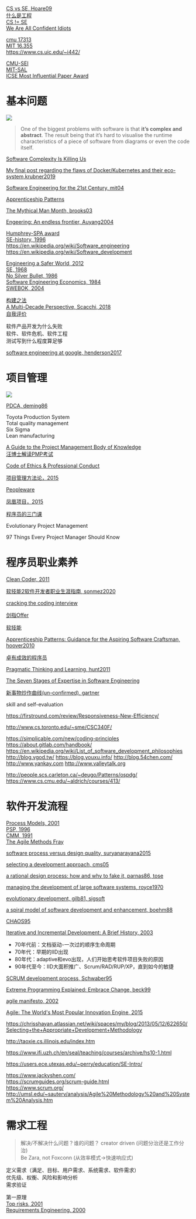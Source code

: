 [CS vs SE, Hoare09](https://reinout.vanrees.org/weblog/2009/07/01/ep-keynote.html)  
[什么是工程](https://en.wikipedia.org/wiki/Engineering)  
[CS != SE](http://www.cnblogs.com/buaashine/archive/2012/12/12/2813931.html)  
[We Are All Confident Idiots](https://www.guokr.com/article/439517/)  

[cmu 17313](https://www.cs.cmu.edu/~ckaestne/17313/2018/)  
[MIT 16.355](http://sunnyday.mit.edu/16.355/)   
https://www.cs.uic.edu/~i442/

[CMU-SEI](https://sei.cmu.edu/)  
[MIT-SAL](http://systemarchitect.mit.edu/index.php)  
[ICSE Most Influential Paper Award](https://www.sigsoft.org/awards/icseMIPAward.html)  

# 基本问题

![](https://note.youdao.com/yws/public/resource/8f83e1297252c926e45efa55a901a1d2/xmlnote/WEBRESOURCE8deb61c8fa7a77a9c7c3d1e5075439c5/126)

> One of the biggest problems with software is that **it’s complex and abstract**. The result being that it’s hard to visualise the runtime characteristics of a piece of software from diagrams or even the code itself.

[Software Complexity Is Killing Us](https://www.simplethread.com/software-complexity-killing-us/)

[My final post regarding the flaws of Docker/Kubernetes and their eco-system,krubner2019](http://www.smashcompany.com/technology/my-final-post-regarding-the-flaws-of-docker-kubernetes-and-their-eco-system)

[Software Engineering for the 21st Century, mit04](http://www.cs.cmu.edu/~Compose/SEprinciples-pub-rev2.pdf)

[Apprenticeship Patterns](https://www.amazon.com/Apprenticeship-Patterns-Guidance-Aspiring-Craftsman-ebook/dp/B002RMSZ7E)

[The Mythical Man Month, brooks03](https://book.douban.com/subject/1105381/)

[Engeering: An endless frontier, Auyang2004](https://book.douban.com/subject/3287111/)

[Humphrey-SPA award](https://resources.sei.cmu.edu/news-events/events/watts/watts.cfm)  
[SE-history, 1996](https://www.dagstuhl.de/Reports/96/9635.pdf)  
https://en.wikipedia.org/wiki/Software_engineering  
https://en.wikipedia.org/wiki/Software_development  

[Engineering a Safer World, 2012](http://sunnyday.mit.edu/safer-world/index.html)  
[SE, 1968](http://homepages.cs.ncl.ac.uk/brian.randell/NATO/nato1968.PDF)  
[No Silver Bullet, 1986](http://sunnyday.mit.edu/16.355/BrooksNoSilverBullet2.html)  
[Software Engineering Economics, 1984](http://csse.usc.edu/TECHRPTS/1984/usccse84-500/usccse84-500.pdf)  
[SWEBOK, 2004](https://www.computer.org/web/swebok/index)  

[构建之法](https://book.douban.com/subject/27069503/)  
[A Multi-Decade Perspective, Scacchi, 2018](https://www.ics.uci.edu/~wscacchi/Papers/New/IEEE-Computer-Scacchi-2018.pdf)  
[自我评价](http://www.cnblogs.com/xinz/p/3852177.html)

软件产品开发为什么失败  
软件、软件危机、软件工程  
测试写到什么程度算足够  

[software engineering at google, henderson2017](https://arxiv.org/pdf/1702.01715.pdf)

# 项目管理

![](https://note.youdao.com/yws/public/resource/8f83e1297252c926e45efa55a901a1d2/xmlnote/WEBRESOURCE6287ea342110009b3ee392f41eb98c61/132)

[PDCA, deming86](https://asqaustin.org/wp-content/uploads/2015/12/History_of_the_PDSA_Cycle_CN_ASQ_Talk-_2_10_2016_Handout.pdf)  

Toyota Production System  
Total quality management  
Six Sigma  
Lean manufacturing  
  


[A Guide to the Project Management Body of Knowledge](https://book.douban.com/subject/24697645/)  
[汪博士解读PMP考试](https://book.douban.com/subject/24713754/)  


[Code of Ethics & Professional Conduct](https://www.pmi.org/about/ethics/code)  

[项目管理方法论，2015](https://book.douban.com/subject/26584696/)  

[Peopleware](https://book.douban.com/subject/25956450/)  

[凤凰项目，2015](https://book.douban.com/subject/26644070/)  

[程序员的三门课](https://www.zhihu.com/pub/reader/119647389/chapter/1182332907921813504)  


Evolutionary Project Management

97 Things Every Project Manager Should Know

# 程序员职业素养

[Clean Coder, 2011](https://book.douban.com/subject/11614538/) 

[软技能2软件开发者职业生涯指南, sonmez2020](https://book.douban.com/subject/35043940/)

[cracking the coding interview](https://book.douban.com/subject/26570695/)

[剑指Offer](https://book.douban.com/subject/25910559/)

[软技能](https://book.douban.com/subject/26835090/)  

[Apprenticeship Patterns: Guidance for the Aspiring Software Craftsman, hoover2010](https://book.douban.com/subject/4924164/)

[卓有成效的程序员](https://book.douban.com/subject/3558788/)

[Pragmatic Thinking and Learning, hunt2011](https://read.douban.com/ebook/1885884/)

[The Seven Stages of Expertise in Software Engineering](http://www.wayland-informatics.com/The%20Seven%20Stages%20of%20Expertise%20in%20Software.htm)

[新事物炒作曲线(un-confirmed), gartner](https://en.wikipedia.org/wiki/Hype_cycle)

skill and self-evaluation

https://firstround.com/review/Responsiveness-New-Efficiency/  

http://www.cs.toronto.edu/~sme/CSC340F/  

https://simplicable.com/new/coding-principles  
https://about.gitlab.com/handbook/  
https://en.wikipedia.org/wiki/List_of_software_development_philosophies
http://blog.vgod.tw/
https://blog.youxu.info/
http://blog.54chen.com/
http://www.yankay.com
http://www.valleytalk.org

http://people.scs.carleton.ca/~deugo/Patterns/ospdg/
https://www.cs.cmu.edu/~aldrich/courses/413/




# 软件开发流程


[Process Models, 2001](https://www.ics.uci.edu/~wscacchi/Papers/SE-Encyc/Process-Models-SE-Encyc.pdf)  
[PSP, 1996](http://www.star.cc.gatech.edu/documents/SpencerRugabear/psp.pdf)  
[CMM, 1991](http://sunnyday.mit.edu/16.355/cmm.pdf)  
[The Agile Methods Fray](http://www-scf.usc.edu/~csci201/lectures/Lecture11/demarco2002.pdf)

[software process versus design quality, suryanarayana2015](https://ieeexplore.ieee.org/stamp/stamp.jsp?tp=&arnumber=7140652)

[selecting a development approach, cms05 ](https://www.academia.edu/13239574/SELECTING_A_DEVELOPMENT_APPROACH)

[a rational design process: how and why to fake it, parnas86, tose](https://www.cs.tufts.edu/~nr/cs257/archive/david-parnas/fake-it.pdf)

[managing the development of large software systems, royce1970](http://www-scf.usc.edu/~csci201/lectures/Lecture11/royce1970.pdf) 

[evolutionary development, gilb81, sigsoft](https://dl.acm.org/doi/pdf/10.1145/1010865.1010868)

[a spiral model of software development and enhancement, boehm88](http://www-scf.usc.edu/~csci201/lectures/Lecture11/boehm1988.pdf)  

[CHAOS95](https://www.projectsmart.co.uk/white-papers/chaos-report.pdf)

[Iterative and Incremental Development: A Brief History, 2003](https://www.craiglarman.com/wiki/downloads/misc/history-of-iterative-larman-and-basili-ieee-computer.pdf)


- 70年代前：文档驱动-一次过的顺序生命周期
- 70年代：早期的IID出现
- 80年代：adaptive和evo出现，人们开始思考软件项目失败的原因
- 90年代至今：IID大面积推广、Scrum/RAD/RUP/XP，直到如今的敏捷

[SCRUM development process, Schwaber95](http://www.jeffsutherland.org/oopsla/schwapub.pdf)

[Extreme Programming Explained: Embrace Change, beck99](https://book.douban.com/subject/1440219/)

[agile manifesto, 2002](http://agilemanifesto.org/)

[Agile: The World's Most Popular Innovation Engine, 2015](https://www.forbes.com/sites/stevedenning/2015/07/23/the-worlds-most-popular-innovation-engine/#4d24af757c76)  

https://chrisshayan.atlassian.net/wiki/spaces/my/blog/2013/05/12/622650/Selecting+the+Appropriate+Development+Methodology

http://taoxie.cs.illinois.edu/index.htm

https://www.ifi.uzh.ch/en/seal/teaching/courses/archive/hs10-1.html

https://users.ece.utexas.edu/~perry/education/SE-Intro/

https://www.jackyshen.com/  
https://scrumguides.org/scrum-guide.html  
https://www.scrum.org/ 
http://umsl.edu/~sauterv/analysis/Agile%20Methodology%20and%20System%20Analysis.htm   

# 需求工程

> 解决/不解决什么问题？谁的问题？
creator driven (问题分治还是工作分治)  
Be Zara, not Foxconn (从效率模式->快速响应式)  

定义需求（满足、目标、用户需求、系统需求、软件需求）  
优先级、权衡、风险和影响分析  
需求验证  

第一原理  
[Top risks, 2001](http://sunnyday.mit.edu/16.355/lawrence-requirements.pdf)  
[Requirements Engineering, 2000](http://mcs.open.ac.uk/ban25/papers/sotar.re.pdf)  


